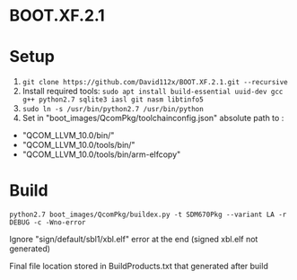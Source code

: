 # BOOT.XF.2.1

# Setup
1. ```git clone https://github.com/David112x/BOOT.XF.2.1.git --recursive```
2. Install required tools: ```sudo apt install build-essential uuid-dev gcc g++ python2.7 sqlite3 iasl git nasm libtinfo5```
3. ```sudo ln -s /usr/bin/python2.7 /usr/bin/python```
4. Set in "boot_images/QcomPkg/toolchainconfig.json" absolute path to :
 * "QCOM_LLVM_10.0/bin/"
 * "QCOM_LLVM_10.0/tools/bin/"
 * "QCOM_LLVM_10.0/tools/bin/arm-elfcopy"

# Build
```
python2.7 boot_images/QcomPkg/buildex.py -t SDM670Pkg --variant LA -r DEBUG -c -Wno-error
```
Ignore "sign/default/sbl1/xbl.elf" error at the end (signed xbl.elf not generated)

Final file location stored in BuildProducts.txt that generated after build


